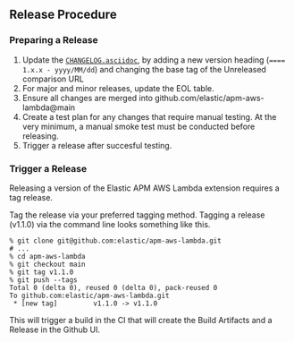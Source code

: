 
## Release Procedure 

### Preparing a Release

1. Update the [`CHANGELOG.asciidoc`](CHANGELOG.asciidoc), by adding a new version heading (`==== 1.x.x - yyyy/MM/dd`) and changing the base tag of the Unreleased comparison URL
2. For major and minor releases, update the EOL table.
3. Ensure all changes are merged into github.com/elastic/apm-aws-lambda@main
4. Create a test plan for any changes that require manual testing. At the very minimum, a manual smoke test must be conducted before releasing. 
5. Trigger a release after succesful testing.

### Trigger a Release

Releasing a version of the Elastic APM AWS Lambda extension requires a tag release.

Tag the release via your preferred tagging method.  Tagging a release (v1.1.0) via the command line looks something like this.

    % git clone git@github.com:elastic/apm-aws-lambda.git
    # ...
    % cd apm-aws-lambda
    % git checkout main
    % git tag v1.1.0
    % git push --tags
    Total 0 (delta 0), reused 0 (delta 0), pack-reused 0
    To github.com:elastic/apm-aws-lambda.git
     * [new tag]         v1.1.0 -> v1.1.0

This will trigger a build in the CI that will create the Build Artifacts
and a Release in the Github UI.